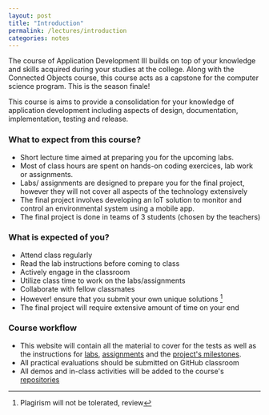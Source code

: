 ```yaml
---
layout: post
title: "Introduction"
permalink: /lectures/introduction
categories: notes
---
```


The course of Application Development III builds on top of your knowledge and skills acquired during your studies at the college. Along with the Connected Objects course, this course acts as a capstone for the computer science program. This is the season finale!

This course is aims to provide a consolidation for your knowledge of application development including aspects of design, documentation, implementation, testing and release. 


###  What to expect from this course?

- Short lecture time aimed at preparing you for the upcoming labs.
- Most of class hours are spent on hands-on coding exercices, lab work or assignments.
- Labs/ assignments are designed to prepare you for the final project, however they will not cover all aspects of the technology extensively
- The final project involves developing an IoT solution to monitor and control an environmental system using a mobile app.
- The final project is done in teams of 3 students (chosen by the teachers)



### What is expected of you?
- Attend class regularly
- Read the lab instructions before coming to class
- Actively engage in the classroom
- Utilize class time to work on the labs/assignments
- Collaborate with fellow classmates
- However! ensure that you submit your own unique solutions [^1] 
- The final project will require extensive amount of time on your end

[^1]: Plagirism will not be tolerated, review 


### Course workflow
- This website will contain all the material to cover for the tests as well as the instructions for [labs]({{site.baseurl}}/labs/), [assignments]({{site.baseurl}}/assignments/) and the [project's milestones]({{site.baseurl}}/project).
- All practical evaluations should be submitted on GitHub classroom
- All demos and in-class activities will be added to the course's [repositories]({{site.baseurl}}/repos/)